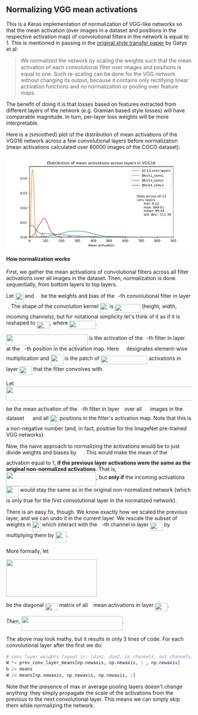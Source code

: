 ## Normalizing VGG mean activations

This is a Keras implementation of normalization of VGG-like networks so that the mean activation (over images in a dataset and positions in the respective activation map) of convolutional filters in the network is equal to 1. This is mentioned in passing in the [original style transfer paper](https://www.cv-foundation.org/openaccess/content_cvpr_2016/papers/Gatys_Image_Style_Transfer_CVPR_2016_paper.pdf) by Gatys et al:

> We normalized the network by scaling the weights such that the mean 
> activation of each convolutional ﬁlter over images and positions is 
> equal to one. Such re-scaling can be done for the VGG network without 
> changing its output, because it contains only rectifying linear 
> activation functions and no normalization or pooling over feature maps.

The benefit of doing it is that losses based on features extracted from different layers of the network (e.g. Gramian based style losses) will have comparable magnitude. In turn, per-layer loss weights will be more interpretable.

Here is a (smoothed) plot of the distribution of mean activations of the VGG16 network across a few convolutional layers before normalization (mean activations calculated over 80000 images of the COCO dataset):

![](tex/Figure.png)



#### How normalization works

First, we gather the mean activations of convolutional filters across all filter activations over all images in the dataset. Then, normalization is done sequentially, from bottom layers to top layers.

Let <img src="/tex/9da210c1056f1d4fc545b85887f01662.svg?invert_in_darkmode&sanitize=true" align=middle width=22.03204574999999pt height=27.91243950000002pt/> and <img src="/tex/74bab7444df239c6eba1eca4d906d782.svg?invert_in_darkmode&sanitize=true" align=middle width=11.705695649999988pt height=27.91243950000002pt/> be the weights and bias of the <img src="/tex/77a3b857d53fb44e33b53e4c8b68351a.svg?invert_in_darkmode&sanitize=true" align=middle width=5.663225699999989pt height=21.68300969999999pt/>-th convolutional filter in layer <img src="/tex/2f2322dff5bde89c37bcae4116fe20a8.svg?invert_in_darkmode&sanitize=true" align=middle width=5.2283516999999895pt height=22.831056599999986pt/>. The shape of the convolution kernel <img src="/tex/9da210c1056f1d4fc545b85887f01662.svg?invert_in_darkmode&sanitize=true" align=middle width=22.03204574999999pt height=27.91243950000002pt/> is <img src="/tex/fd5cc10255005dce836ac11ab58333da.svg?invert_in_darkmode&sanitize=true" align=middle width=68.97814769999998pt height=22.831056599999986pt/> (height, width, incoming channels), but for notational simplicity let's think of it as if it is reshaped to <img src="/tex/4af5f6eef7d763977335519a0ed1deae.svg?invert_in_darkmode&sanitize=true" align=middle width=35.47556264999999pt height=19.1781018pt/>, where <img src="/tex/d7758142c3378032cd2bf106a88a20b7.svg?invert_in_darkmode&sanitize=true" align=middle width=71.96134934999999pt height=22.831056599999986pt/>.

<img src="/tex/c259fa481f62560b250b3f1c207b5b27.svg?invert_in_darkmode&sanitize=true" align=middle width=220.64583749999994pt height=30.04564529999999pt/> is the activation of the <img src="/tex/77a3b857d53fb44e33b53e4c8b68351a.svg?invert_in_darkmode&sanitize=true" align=middle width=5.663225699999989pt height=21.68300969999999pt/>-th filter in layer <img src="/tex/2f2322dff5bde89c37bcae4116fe20a8.svg?invert_in_darkmode&sanitize=true" align=middle width=5.2283516999999895pt height=22.831056599999986pt/> at the <img src="/tex/36b5afebdba34564d884d347484ac0c7.svg?invert_in_darkmode&sanitize=true" align=middle width=7.710416999999989pt height=21.68300969999999pt/>-th position in the activation map. Here <img src="/tex/9b808701e2b68072679bcc95e3891b8e.svg?invert_in_darkmode&sanitize=true" align=middle width=12.785434199999989pt height=19.1781018pt/> designates element-wise multiplication and <img src="/tex/a79a3bd74f6fbbb4331bcb94825840ba.svg?invert_in_darkmode&sanitize=true" align=middle width=33.88712744999999pt height=30.04564529999999pt/> is the patch of <img src="/tex/eb1660404e5a1d00dc7bf0c2d4be3a42.svg?invert_in_darkmode&sanitize=true" align=middle width=126.37134015pt height=22.831056599999986pt/> activations in layer <img src="/tex/b4ba0aa01606a3064bb00827756e5407.svg?invert_in_darkmode&sanitize=true" align=middle width=33.53874479999999pt height=22.831056599999986pt/> that the filter convolves with.

Let <img src="/tex/7bf16f67e0115577c572c11c9365aacf.svg?invert_in_darkmode&sanitize=true" align=middle width=561.0028907999999pt height=37.86700830000002pt/>

be the mean activation of the <img src="/tex/77a3b857d53fb44e33b53e4c8b68351a.svg?invert_in_darkmode&sanitize=true" align=middle width=5.663225699999989pt height=21.68300969999999pt/>-th filter in layer <img src="/tex/2f2322dff5bde89c37bcae4116fe20a8.svg?invert_in_darkmode&sanitize=true" align=middle width=5.2283516999999895pt height=22.831056599999986pt/> over all <img src="/tex/f9c4988898e7f532b9f826a75014ed3c.svg?invert_in_darkmode&sanitize=true" align=middle width=14.99998994999999pt height=22.465723500000017pt/> images in the dataset <img src="/tex/cbfb1b2a33b28eab8a3e59464768e810.svg?invert_in_darkmode&sanitize=true" align=middle width=14.908688849999992pt height=22.465723500000017pt/> and all <img src="/tex/1d8f66048e25fe1691f3bd927460247f.svg?invert_in_darkmode&sanitize=true" align=middle width=21.963504749999988pt height=27.91243950000002pt/> positions in the filter's activation map. Note that this is a non-negative number (and, in fact, positive for the ImageNet pre-trained VGG networks).

Now, the naive approach to normalizing the activations would be to just divide weights and biases by <img src="/tex/86514716e880ed55528f9b60a1d270f7.svg?invert_in_darkmode&sanitize=true" align=middle width=14.555823149999991pt height=27.91243950000002pt/>. This would make the mean of the activation equal to 1, **if the previous layer activations were the same as the original non-normalized activations**. That is, <img src="/tex/c8e0f65e6f2f613160a1213634822c7a.svg?invert_in_darkmode&sanitize=true" align=middle width=244.08476564999998pt height=38.10404400000003pt/>, but **only if** the incoming activations <img src="/tex/a79a3bd74f6fbbb4331bcb94825840ba.svg?invert_in_darkmode&sanitize=true" align=middle width=33.88712744999999pt height=30.04564529999999pt/> would stay the same as in the original non-normalized network (which is only true for the first convolutional layer in the normalized network).

There is an easy fix, though. We know exactly how we scaled the previous layer, and we can undo it in the current layer. We rescale the subset of weights in <img src="/tex/9da210c1056f1d4fc545b85887f01662.svg?invert_in_darkmode&sanitize=true" align=middle width=22.03204574999999pt height=27.91243950000002pt/> which interact with the <img src="/tex/63bb9849783d01d91403bc9a5fea12a2.svg?invert_in_darkmode&sanitize=true" align=middle width=9.075367949999992pt height=22.831056599999986pt/>-th channel in layer <img src="/tex/a15d8b44f037a19a21b672e2ac5761ee.svg?invert_in_darkmode&sanitize=true" align=middle width=33.53874479999999pt height=22.831056599999986pt/> by multiplying them by <img src="/tex/3d33406f14d06bbd046fadc1f27cb8d1.svg?invert_in_darkmode&sanitize=true" align=middle width=30.95527874999999pt height=30.04564529999999pt/>.

More formally, let

<img src="/tex/a4e956cfd6d7db5c50b947fdbbb4357d.svg?invert_in_darkmode&sanitize=true" align=middle width=246.33806174999998pt height=100.64133089999999pt/> 

be the diagonal <img src="/tex/e07aa63276786f9bac5f59c25ecaf0ad.svg?invert_in_darkmode&sanitize=true" align=middle width=34.31880044999999pt height=19.1781018pt/> matrix of all <img src="/tex/3e18a4a28fdee1744e5e3f79d13b9ff6.svg?invert_in_darkmode&sanitize=true" align=middle width=7.11380504999999pt height=14.15524440000002pt/> mean activations in layer <img src="/tex/b4ba0aa01606a3064bb00827756e5407.svg?invert_in_darkmode&sanitize=true" align=middle width=33.53874479999999pt height=22.831056599999986pt/>. 

Then, <img src="/tex/bf55274b71b32f53d6c2fbe756826e99.svg?invert_in_darkmode&sanitize=true" align=middle width=274.45458974999997pt height=38.10404400000003pt/>.

The above may look mathy, but it results in only 3 lines of code. For each convolutional layer after the first we do:

```python
# conv layer weights layout is: (dim1, dim2, in_channels, out_channels)
W *= prev_conv_layer_means[np.newaxis, np.newaxis, : , np.newaxis]
b /= means
W /= means[np.newaxis, np.newaxis, np.newaxis, :]
```
Note that the presence of max or average pooling layers doesn't change anything: they simply propagate the scale of the activations from the previous to the next convolutional layer. This means we can simply skip them while normalizing the network.

